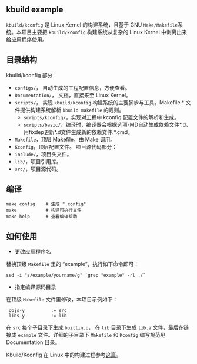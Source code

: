 ## kbuild example

`kbuild/kconfig` 是 Linux Kernel 的构建系统，且基于 GNU `Make/Makefile`系统。本项目主要把 `kbuild/kconfig` 构建系统从复杂的 Linux Kernel 中剥离出来给应用程序使用。

## 目录结构

kbuild/kconfig 部分：
* `configs/`， 自动生成的工程配置信息，方便查看。
* `Documentation/`， 文档，直接来至 Linux Kernel。
* `scripts/`， 实现 `kbuild/kconfig` 构建系统的主要脚步与工具。Makefile.* 文件提供构建系统解析 `kbuild makefile` 的规则。 
  * `scripts/kconfig/`，实现对工程中 kconfig 配置文件的解析和生成。
  * `scripts/basic/`，编译时，编译器会根据选项-MD自动生成依赖文件*.d，用fixdep更新*.d文件生成新的依赖文件.*.cmd。
* `Makefile`，顶层 Makefile，由 Make 调用。
* `Kconfig`，顶层配置文件。
项目源代码部分：
* `include/`，项目头文件。
* `lib/`，项目引用库。
* `src/`，项目源代码。

## 编译

```shell
make config    # 生成 ".config"
make           # 构建可执行文件
make help      # 查看编译帮助
```

## 如何使用

* 更改应用程序名

替换顶级 `Makefile` 里的 “example”，执行如下命令即可：
```shell
sed -i "s/example/yourname/g" `grep "example" -rl ./`
```
* 指定编译源码目录

在顶级 `Makefile` 文件里修改，本项目示例如下：
```shell
 objs-y          := src
 libs-y          := lib
```

在 `src` 每个子目录下生成 `builtin.o`， 在 `lib` 目录下生成 `lib.a` 文件，最后在链接成 `example` 文件。详细的子目录下 `Makefile` 和 `Kconfig` 编写规范见 Documentation 目录。

Kbuild/Kconfig 在 Linux 中的构建过程参考[这篇](https://tangaoo.github.io/2022/06/26/Kbuild/)。

